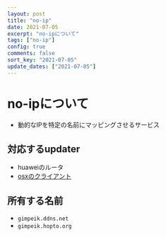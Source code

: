 ```yaml
---
layout: post
title: "no-ip"
date: 2021-07-05
excerpt: "no-ipについて"
tags: ["no-ip"]
config: true
comments: false
sort_key: "2021-07-05"
update_dates: ["2021-07-05"]
---
```


# no-ipについて
 - 動的なIPを特定の名前にマッピングさせるサービス

## 対応するupdater
 - huaweiのルータ
 - [osxのクライアント](https://www.noip.com/download?page=mac)

## 所有する名前
 - `gimpeik.ddns.net`
 - `gimpeik.hopto.org`
